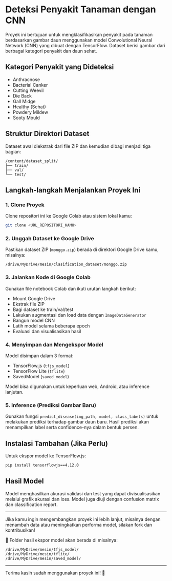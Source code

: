 # Deteksi Penyakit Tanaman dengan CNN

Proyek ini bertujuan untuk mengklasifikasikan penyakit pada tanaman berdasarkan gambar daun menggunakan model Convolutional Neural Network (CNN) yang dibuat dengan TensorFlow. Dataset berisi gambar dari berbagai kategori penyakit dan daun sehat.

## Kategori Penyakit yang Dideteksi
- Anthracnose
- Bacterial Canker
- Cutting Weevil
- Die Back
- Gall Midge
- Healthy (Sehat)
- Powdery Mildew
- Sooty Mould

## Struktur Direktori Dataset
Dataset awal diekstrak dari file ZIP dan kemudian dibagi menjadi tiga bagian:

```
/content/dataset_split/
├── train/
├── val/
└── test/
```

## Langkah-langkah Menjalankan Proyek Ini

### 1. Clone Proyek
Clone repositori ini ke Google Colab atau sistem lokal kamu:
```bash
git clone <URL_REPOSITORI_KAMU>
```

### 2. Unggah Dataset ke Google Drive
Pastikan dataset ZIP (`monggo.zip`) berada di direktori Google Drive kamu, misalnya:
```
/drive/MyDrive/mesin/clasification_dataset/monggo.zip
```

### 3. Jalankan Kode di Google Colab
Gunakan file notebook Colab dan ikuti urutan langkah berikut:

- Mount Google Drive
- Ekstrak file ZIP
- Bagi dataset ke train/val/test
- Lakukan augmentasi dan load data dengan `ImageDataGenerator`
- Bangun model CNN
- Latih model selama beberapa epoch
- Evaluasi dan visualisasikan hasil

### 4. Menyimpan dan Mengekspor Model
Model disimpan dalam 3 format:
- TensorFlow.js (`tfjs_model`)
- TensorFlow Lite (`tflite`)
- SavedModel (`saved_model`)

Model bisa digunakan untuk keperluan web, Android, atau inference lanjutan.

### 5. Inference (Prediksi Gambar Baru)
Gunakan fungsi `predict_disease(img_path, model, class_labels)` untuk melakukan prediksi terhadap gambar daun baru. Hasil prediksi akan menampilkan label serta confidence-nya dalam bentuk persen.

## Instalasi Tambahan (Jika Perlu)
Untuk ekspor model ke TensorFlow.js:
```bash
pip install tensorflowjs==4.12.0
```

## Hasil Model
Model menghasilkan akurasi validasi dan test yang dapat divisualisasikan melalui grafik akurasi dan loss. Model juga diuji dengan confusion matrix dan classification report.

---

Jika kamu ingin mengembangkan proyek ini lebih lanjut, misalnya dengan menambah data atau meningkatkan performa model, silakan fork dan kontribusikan!

📁 Folder hasil ekspor model akan berada di misalnya:
```
/drive/MyDrive/mesin/tfjs_model/
/drive/MyDrive/mesin/tflite/
/drive/MyDrive/mesin/saved_model/
```

---

Terima kasih sudah menggunakan proyek ini! 🌱

